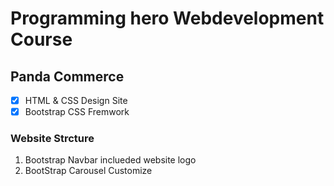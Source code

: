 # Programming hero Webdevelopment Course

## Panda Commerce 
- [x] HTML & CSS Design Site
- [x] Bootstrap CSS Fremwork

### Website Strcture
01. Bootstrap Navbar inclueded website logo
02. BootStrap Carousel Customize
